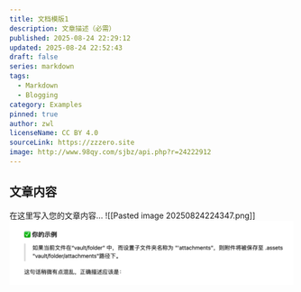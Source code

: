 ```yaml
---
title: 文档模版1
description: 文章描述（必需）
published: 2025-08-24 22:29:12
updated: 2025-08-24 22:52:43
draft: false
series: markdown
tags:
  - Markdown
  - Blogging
category: Examples
pinned: true
author: zwl
licenseName: CC BY 4.0
sourceLink: https://zzzero.site
image: http://www.98qy.com/sjbz/api.php?r=24222912
---
```



## 文章内容

在这里写入您的文章内容... 
![[Pasted image 20250824224347.png]]![](./assets/Pasted%20image%2020250824225242.png)